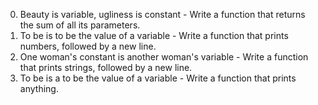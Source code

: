 0) Beauty is variable, ugliness is constant - Write a function that returns the sum of all its parameters.
1) To be is to be the value of a variable - Write a function that prints numbers, followed by a new line.
2) One woman's constant is another woman's variable - Write a function that prints strings, followed by a new line.
3) To be is a to be the value of a variable - Write a function that prints anything.

